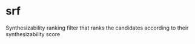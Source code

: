 # srf
Synthesizability ranking filter that ranks the candidates according to their synthesizability score
